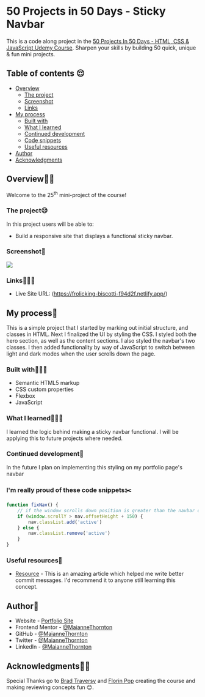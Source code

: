 # 50 Projects in 50 Days - Sticky Navbar

This is a code along project in the [50 Projects In 50 Days - HTML, CSS & JavaScript Udemy Course](https://www.udemy.com/course/50-projects-50-days/). Sharpen your skills by building 50 quick, unique & fun mini projects.

## Table of contents 😌

- [Overview](#overview)
  - [The project](#the-project)
  - [Screenshot](#screenshot)
  - [Links](#links)
- [My process](#my-process)
  - [Built with](#built-with)
  - [What I learned](#what-i-learned)
  - [Continued development](#continued-development)
  - [Code snippets](#im-really-proud-of-these-code-snippets%EF%B8%8F)
  - [Useful resources](#useful-resources)
- [Author](#author)
- [Acknowledgments](#acknowledgments)

## Overview👋🏾

Welcome to the 25<sup>th</sup> mini-project of the course!

### The project😥

In this project users will be able to:

- Build a responsive site that displays a functional sticky navbar.

### Screenshot🌇

![](./screenshot.gif)

### Links👩🏾‍💻

- Live Site URL: (https://frolicking-biscotti-f94d2f.netlify.app/)

## My process💭

This is a simple project that I started by marking out initial structure, and classes in HTML. Next I finalized the UI by styling the CSS. I styled both the hero section, as well as the content sections. I also styled the navbar's two classes. I then added functionality by way of JavaScript to switch between light and dark modes when the user scrolls down the page.

### Built with👷🏾‍♀️

- Semantic HTML5 markup
- CSS custom properties
- Flexbox
- JavaScript

### What I learned👩🏾‍🏫

I learned the logic behind making a sticky navbar functional. I will be applying this to future projects where needed.

### Continued development🔮

In the future I plan on implementing this styling on my portfolio page's navbar

### I'm really proud of these code snippets✂️

```js
function fixNav() {
    // if the window scrolls down position is greater than the navbar offset height + 150 px
    if (window.scrollY > nav.offsetHeight + 150) {
        nav.classList.add('active')
    } else {
        nav.classList.remove('active')
    }
}
```

### Useful resources📖

- [Resource](https://www.freecodecamp.org/news/how-to-write-better-git-commit-messages/) - This is an amazing article which helped me write better commit messages. I'd recommend it to anyone still learning this concept.

## Author🔎

- Website - [Portfolio Site](https://maiannethornton.netlify.app/)
- Frontend Mentor - [@MaianneThornton](https://www.frontendmentor.io/profile/MaianneThornton)
- GitHub - [@MaianneThornton](GitHub.com/MaianneThornton)
- Twitter - [@MaianneThornton](https://twitter.com/MaianneThornton)
- LinkedIn - [@MaianneThornton](https://www.linkedin.com/in/maiannethornton/)

## Acknowledgments🙏🏾

Special Thanks go to [Brad Traversy](http://www.traversymedia.com/) and [Florin Pop](http://www.florin-pop.com/) creating the course and making reviewing concepts fun 😊.
